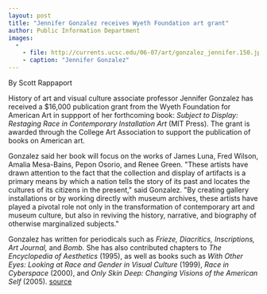 ```yaml
---
layout: post
title: "Jennifer Gonzalez receives Wyeth Foundation art grant"
author: Public Information Department
images:
  -
    - file: http://currents.ucsc.edu/06-07/art/gonzalez_jennifer.150.jpg
    - caption: "Jennifer Gonzalez"
---
```


By Scott Rappaport

History of art and visual culture associate professor Jennifer Gonzalez has received a $16,000 publication grant from the Wyeth Foundation for American Art in suppport of her forthcoming book: _Subject to Display: Restaging Race in Contemporary Installation Art_ (MIT Press). The grant is awarded through the College Art Association to support the publication of books on American art.

Gonzalez said her book will focus on the works of James Luna, Fred Wilson, Amalia Mesa-Bains, Pepon Osorio, and Renee Green. "These artists have drawn attention to the fact that the collection and display of artifacts is a primary means by which a nation tells the story of its past and locates the cultures of its citizens in the present," said Gonzalez. "By creating gallery installations or by working directly with museum archives, these artists have played a pivotal role not only in the transformation of contemporary art and museum culture, but also in reviving the history, narrative, and biography of otherwise marginalized subjects."

Gonzalez has written for periodicals such as _Frieze, Diacritics, Inscriptions, Art Journal,_ and _Bomb._ She has also contributed chapters to _The Encyclopedia of Aesthetics_ (1995), as well as books such as _With Other Eyes: Looking at Race and Gender in Visual Culture_ (1999), _Race in Cyberspace_ (2000), and _Only Skin Deep: Changing Visions of the American Self_ (2005).
[source](http://www1.ucsc.edu/currents/06-07/03-12/gonzalez.asp "Permalink to gonzalez")
